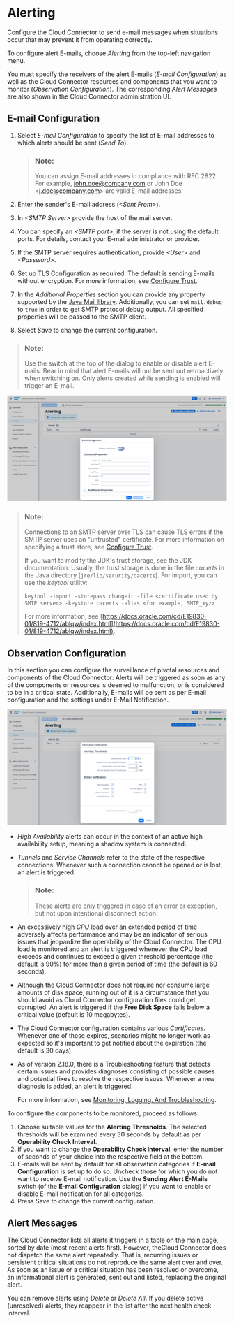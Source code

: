 <!-- loio87bffd934192418bbb866aedd1442ad8 -->

# Alerting

Configure the Cloud Connector to send e-mail messages when situations occur that may prevent it from operating correctly.

To configure alert E-mails, choose *Alerting* from the top-left navigation menu.

You must specify the receivers of the alert E-mails \(*E-mail Configuration*\) as well as the Cloud Connector resources and components that you want to monitor \(*Observation Configuration*\). The corresponding *Alert Messages* are also shown in the Cloud Connector administration UI.



## E-mail Configuration

1.  Select *E-mail Configuration* to specify the list of E-mail addresses to which alerts should be sent \(*Send To*\).

    > ### Note:  
    > You can assign E-mail addresses in compliance with RFC 2822. For example, john.doe@company.com or John Doe <j.doe@company.com\> are valid E-mail addresses.

2.  Enter the sender's E-mail address \(*<Sent From\>*\).
3.  In *<SMTP Server\>* provide the host of the mail server.
4.  You can specify an *<SMTP port\>*, if the server is not using the default ports. For details, contact your E-mail administrator or provider.
5.  If the SMTP server requires authentication, provide *<User\>* and *<Password\>*.
6.  Set up TLS Configuration as required. The default is sending E-mails without encryption. For more information, see [Configure Trust](configure-trust-13bfb28.md).
7.  In the *Additional Properties* section you can provide any property supported by the [Java Mail library](https://javaee.github.io/javamail/docs/api/com/sun/mail/smtp/package-summary.html). Additionally, you can set `mail.debug` to `true` in order to get SMTP protocol debug output. All specified properties will be passed to the SMTP client.
8.  Select *Save* to change the current configuration.

> ### Note:  
> Use the switch at the top of the dialog to enable or disable alert E-mails. Bear in mind that alert E-mails will not be sent out retroactively when switching on. Only alerts created while sending is enabled will trigger an E-mail.

![](images/SCC_Alerting_-_Email_0c3698f.png)

> ### Note:  
> Connections to an SMTP server over TLS can cause TLS errors if the SMTP server uses an "untrusted" certificate. For more information on specifying a trust store, see [Configure Trust](configure-trust-13bfb28.md).
> 
> If you want to modify the JDK's trust storage, see the JDK documentation. Usually, the trust storage is done in the file *cacerts* in the Java directory \(`jre/lib/security/cacerts`\). For import, you can use the *keytool* utility:
> 
> ```
> keytool -import -storepass changeit -file <certificate used by SMTP server> -keystore cacerts -alias <for example, SMTP_xyz> 
> ```
> 
> For more information, see [https://docs.oracle.com/cd/E19830-01/819-4712/ablqw/index.html](https://docs.oracle.com/cd/E19830-01/819-4712/ablqw/index.html).



## Observation Configuration

In this section you can configure the surveillance of pivotal resources and components of the Cloud Connector: Alerts will be triggered as soon as any of the components or resources is deemed to malfunction, or is considered to be in a critical state. Additionally, E-mails will be sent as per E-mail configuration and the settings under E-Mail Notification.

![](images/SCC_Alerting_-_Observation_778f439.png)

-   *High Availability* alerts can occur in the context of an active high availability setup, meaning a shadow system is connected.
-   *Tunnels* and *Service Channels* refer to the state of the respective connections. Whenever such a connection cannot be opened or is lost, an alert is triggered.

    > ### Note:  
    > These alerts are only triggered in case of an error or exception, but not upon intentional disconnect action.

-   An excessively high *CPU* load over an extended period of time adversely affects performance and may be an indicator of serious issues that jeopardize the operability of the Cloud Connector. The CPU load is monitored and an alert is triggered whenever the CPU load exceeds and continues to exceed a given threshold percentage \(the default is 90%\) for more than a given period of time \(the default is 60 seconds\).
-   Although the Cloud Connector does not require nor consume large amounts of disk space, running out of it is a circumstance that you should avoid as Cloud Connector configuration files could get corrupted. An alert is triggered if the **Free Disk Space** falls below a critical value \(default is 10 megabytes\).
-   The Cloud Connector configuration contains various *Certificates*. Whenever one of those expires, scenarios might no longer work as expected so it's important to get notified about the expiration \(the default is 30 days\).
-   As of version 2.18.0, there is a Troubleshooting feature that detects certain issues and provides diagnoses consisting of possible causes and potential fixes to resolve the respective issues. Whenever a new diagnosis is added, an alert is triggered.

    For more information, see [Monitoring, Logging, And Troubleshooting](monitoring-logging-and-troubleshooting-e7df7f1.md).


To configure the components to be monitored, proceed as follows:

1.  Choose suitable values for the **Alerting Thresholds**. The selected thresholds will be examined every 30 seconds by default as per **Operability Check Interval**.
2.  If you want to change the **Operability Check Interval**, enter the number of seconds of your choice into the respective field at the bottom.
3.  E-mails will be sent by default for all observation categories if **E-mail Configuration** is set up to do so. Uncheck those for which you do not want to receive E-mail notification. Use the **Sending Alert E-Mails** switch \(of the **E-mail Configuration** dialog\) if you want to enable or disable E-mail notification for all categories.
4.  Press Save to change the current configuration.



## Alert Messages

The Cloud Connector lists all alerts it triggers in a table on the main page, sorted by date \(most recent alerts first\). However, theCloud Connector does not dispatch the same alert repeatedly. That is, recurring issues or persistent critical situations do not reproduce the same alert over and over. As soon as an issue or a critical situation has been resolved or overcome, an informational alert is generated, sent out and listed, replacing the original alert.

You can remove alerts using *Delete* or *Delete All*. If you delete active \(unresolved\) alerts, they reappear in the list after the next health check interval.

